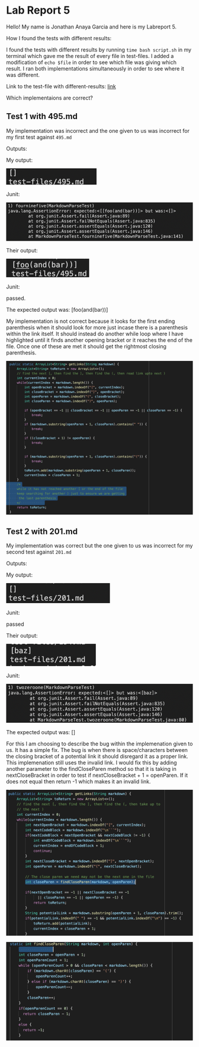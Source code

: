 # Lab Report 5
Hello! My name is Jonathan Anaya Garcia and here is my Labreport 5.

How I found the tests with different results:

I found the tests with different results by running `time bash script.sh` in my terminal which gave me the result of every file in test-files. I added a modification of `echo $file` in order to see which file was giving which result. I ran both implementations simultaneously in order to see where it was different.

Link to the test-file with different-results: [link](https://github.com/janayagarcia/markdown-parser/tree/main/test-files)

Which implementaions are correct?
## Test 1 with 495.md
My implementation was incorrect and the one given to us was incorrect for my first test against `495.md`

Outputs:

My output:

![link](my495.png)

Junit:

![link](updatemy495.png)

Their output:

![link](their495.png)

Junit:

passed.


The expected output was: [foo(and(bar))]

My implementation is not correct because it looks for the first ending parenthesis when it should look for more just incase there is a parenthesis within the link itself. It should instead do another while loop where I have highlighted until it finds another opening bracket or it reaches the end of the file. Once one of these are met it should get the rightmost closing parenthesis.

![link](mychange.png)

## Test 2 with 201.md
My implementation was correct but the one given to us was incorrect for my second test against `201.md`

Outputs:

My output:

![link](my201.png)

Junit:

passed

Their output:

![link](their201.png)

Junit:

![link](theirjunit201.png)


The expected output was: []

For this I am choosing to describe the bug within the implemenation given to us. It has a simple fix. The bug is when there is space/characters between the closing bracket of a potential link it should disregard it as a proper link. This implemenation still uses the invalid link. I would fix this by adding another parameter to the findCloseParen method so that it is taking in nextCloseBracket in order to test if nextCloseBracket + 1 = openParen. If it does not equal then return -1 which makes it an invalid link.

![link](theirchange1.png)

![link](theirchange2.png)
